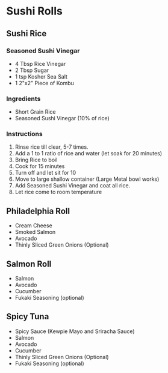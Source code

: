 # Sushi Rolls

## Sushi Rice

### Seasoned Sushi Vinegar
* 4 Tbsp Rice Vinegar
* 2 Tbsp Sugar
* 1 tsp Kosher Sea Salt
* 1 2"x2" Piece of Kombu

### Ingredients

* Short Grain Rice
* Seasoned Sushi Vinegar (10% of rice)

### Instructions

1. Rinse rice till clear, 5-7 times. 
2. Add a 1 to 1 ratio of rice and water (let soak for 20 minutes)
3. Bring Rice to boil
4. Cook for 15 minutes
5. Turn off and let sit for 10
6. Move to large shallow container (Large Metal bowl works)
7. Add Seasoned Sushi Vinegar and coat all rice. 
8. Let rice come to room temperature

## Philadelphia Roll

* Cream Cheese 
* Smoked Salmon
* Avocado
* Thinly Sliced Green Onions (Optional)

## Salmon Roll

* Salmon
* Avocado
* Cucumber
* Fukaki Seasoning (optional)

## Spicy Tuna

* Spicy Sauce (Kewpie Mayo and Sriracha Sauce)
* Salmon
* Avocado
* Cucumber
* Thinly Sliced Green Onions (Optional)
* Fukaki Seasoning (optional)
